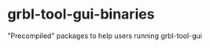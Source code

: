 grbl-tool-gui-binaries
======================

"Precompiled" packages to help users running grbl-tool-gui
